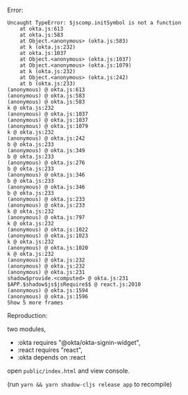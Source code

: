 
Error:

```
Uncaught TypeError: $jscomp.initSymbol is not a function
    at okta.js:613
    at okta.js:583
    at Object.<anonymous> (okta.js:583)
    at k (okta.js:232)
    at okta.js:1037
    at Object.<anonymous> (okta.js:1037)
    at Object.<anonymous> (okta.js:1079)
    at k (okta.js:232)
    at Object.<anonymous> (okta.js:242)
    at b (okta.js:233)
(anonymous) @ okta.js:613
(anonymous) @ okta.js:583
(anonymous) @ okta.js:583
k @ okta.js:232
(anonymous) @ okta.js:1037
(anonymous) @ okta.js:1037
(anonymous) @ okta.js:1079
k @ okta.js:232
(anonymous) @ okta.js:242
b @ okta.js:233
(anonymous) @ okta.js:349
b @ okta.js:233
(anonymous) @ okta.js:276
b @ okta.js:233
(anonymous) @ okta.js:346
b @ okta.js:233
(anonymous) @ okta.js:346
b @ okta.js:233
(anonymous) @ okta.js:233
(anonymous) @ okta.js:233
k @ okta.js:232
(anonymous) @ okta.js:797
k @ okta.js:232
(anonymous) @ okta.js:1022
(anonymous) @ okta.js:1023
k @ okta.js:232
(anonymous) @ okta.js:1020
k @ okta.js:232
(anonymous) @ okta.js:232
(anonymous) @ okta.js:232
(anonymous) @ okta.js:231
shadow$provide.<computed> @ okta.js:231
$APP.$shadow$js$jsRequire$$ @ react.js:2010
(anonymous) @ okta.js:1594
(anonymous) @ okta.js:1596
Show 5 more frames
```

Reproduction:

two modules,
- :okta requires "@okta/okta-signin-widget",
- :react requires "react",
- :okta depends on :react

open `public/index.html` and view console.

(run `yarn && yarn shadow-cljs release app` to recompile)